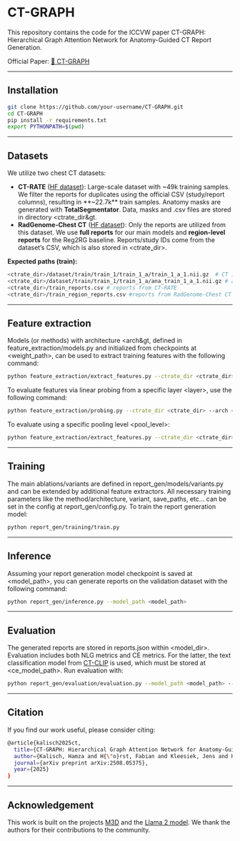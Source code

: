# CT-GRAPH

This repository contains the code for the ICCVW paper CT-GRAPH: Hierarchical Graph Attention Network for Anatomy-Guided CT Report Generation. 

Official Paper: [📄 CT-GRAPH](https://www.arxiv.org/pdf/2508.05375)

---

## Installation

```bash
git clone https://github.com/your-username/CT-GRAPH.git
cd CT-GRAPH
pip install -r requirements.txt
export PYTHONPATH=$(pwd)
```
---

## Datasets

We utilize two chest CT datasets:

- **CT-RATE** ([HF dataset](https://huggingface.co/datasets/ibrahimhamamci/CT-RATE)): Large-scale dataset with ~49k training samples. We filter the reports for duplicates using the official CSV (study/report columns), resulting in **~22.7k** train samples. Anatomy masks are generated with **TotalSegmentator**. Data, masks and .csv files are stored in directory &lt;ctrate_dir&gt.
- **RadGenome-Chest CT** ([HF dataset](https://huggingface.co/datasets/RadGenome/RadGenome-ChestCT)): Only the reports are utilized from this dataset. We use **full reports** for our main models and **region-level reports** for the Reg2RG baseline. Reports/study IDs come from the dataset’s CSV, which is also stored in <ctrate_dir>.

**Expected paths (train):**

```bash
<ctrate_dir>/dataset/train/train_1/train_1_a/train_1_a_1.nii.gz  # CT image
<ctrate_dir>/dataset/train/train_1/train_1_a/ana_train_1_a_1.nii.gz # anatomy mask
<ctrate_dir>/train_reports.csv # reports from CT-RATE
<ctrate_dir>/train_region_reports.csv #reports from RadGenome-Chest CT
```

---

## Feature extraction

Models (or methods) with architecture &lt;arch&gt, defined in feature_extraction/models.py and initialized from checkpoints at &lt;weight_path&gt;, can be used to extract training features with the following command:

```bash
python feature_extraction/extract_features.py --ctrate_dir <ctrate_dir> --mode train --arch <arch> --weight_path <weight_path> 
```

To evaluate features via linear probing from a specific layer &lt;layer&gt;, use the following command:

```bash
python feature_extraction/probing.py --ctrate_dir <ctrate_dir> --arch <arch> --layer <layer> --pool_level all --save_dir <save_dir>
```

To evaluate using a specific pooling level &lt;pool_level&gt;:

```bash
python feature_extraction/extract_features.py --ctrate_dir <ctrate_dir> --arch <arch> --concat_feats True --pool_level <pool_level> --save_dir <save_dir>
```
---

## Training

The main ablations/variants are defined in report_gen/models/variants.py and can be extended by additional feature extractors. All necessary training parameters like the method/architecture, variant, save_paths, etc... 
can be set in the config at report_gen/config.py. To train the report generation model:

```bash
python report_gen/training/train.py
```

---

## Inference

Assuming your report generation model checkpoint is saved at &lt;model_path&gt;, you can generate reports on the validation dataset with the following command:

```bash
python report_gen/inference.py --model_path <model_path>
```

---

## Evaluation

The generated reports are stored in reports.json within <model_dir>. Evaluation includes both NLG metrics and CE metrics. For the latter, the text classification model from 
[CT-CLIP](https://huggingface.co/datasets/ibrahimhamamci/CT-RATE/blob/main/models/RadBertClassifier.pth) is used, which must be stored at <ce_model_path>. Run evaluation with:

```bash
python report_gen/evaluation/evaluation.py --model_path <model_path> --ce_model_path <ce_model_path> 
```

---

## Citation

If you find our work useful, please consider citing:

```bash
@article{kalisch2025ct,
  title={CT-GRAPH: Hierarchical Graph Attention Network for Anatomy-Guided CT Report Generation},
  author={Kalisch, Hamza and H{\"o}rst, Fabian and Kleesiek, Jens and Herrmann, Ken and Seibold, Constantin},
  journal={arXiv preprint arXiv:2508.05375},
  year={2025}
}
```

--- 

## Acknowledgement

This work is built on the projects [M3D](https://github.com/BAAI-DCAI/M3D/tree/main) and the [Llama 2 model](https://huggingface.co/meta-llama/Llama-2-7b-chat-hf).
We thank the authors for their contributions to the community.
